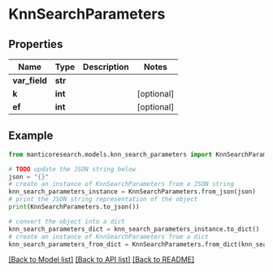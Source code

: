 # KnnSearchParameters


## Properties

Name | Type | Description | Notes
------------ | ------------- | ------------- | -------------
**var_field** | **str** |  | 
**k** | **int** |  | [optional] 
**ef** | **int** |  | [optional] 

## Example

```python
from manticoresearch.models.knn_search_parameters import KnnSearchParameters

# TODO update the JSON string below
json = "{}"
# create an instance of KnnSearchParameters from a JSON string
knn_search_parameters_instance = KnnSearchParameters.from_json(json)
# print the JSON string representation of the object
print(KnnSearchParameters.to_json())

# convert the object into a dict
knn_search_parameters_dict = knn_search_parameters_instance.to_dict()
# create an instance of KnnSearchParameters from a dict
knn_search_parameters_from_dict = KnnSearchParameters.from_dict(knn_search_parameters_dict)
```
[[Back to Model list]](../README.md#documentation-for-models) [[Back to API list]](../README.md#documentation-for-api-endpoints) [[Back to README]](../README.md)


